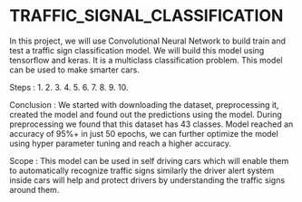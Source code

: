# TRAFFIC_SIGNAL_CLASSIFICATION
In this project, we will use Convolutional Neural Network to build train and test a traffic sign classification model. We will build this model using tensorflow and keras. It is a multiclass classification problem. This model can be used to make smarter cars.

Steps :
 1. 
 2. 
 3. 
 4. 
 5. 
 6. 
 7. 
 8. 
 9. 
10. 

Conclusion :
We started with downloading the dataset, preprocessing it, created the model and found out the predictions using the model. During preprocessing we found that this dataset has 43 classes. Model reached an accuracy of 95%+ in just 50 epochs, we can further optimize the model using hyper parameter tuning and reach a higher accuracy.

Scope :
This model can be used in self driving cars which will enable them to automatically recognize traffic signs similarly the driver alert system inside cars will help and protect drivers by understanding the traffic signs around them.
